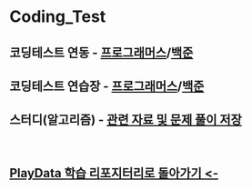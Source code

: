 # Coding_Test
 코딩테스트 연동 - [프로그래머스](./%ED%94%84%EB%A1%9C%EA%B7%B8%EB%9E%98%EB%A8%B8%EC%8A%A4/)/[백준](./%EB%B0%B1%EC%A4%80/)
-
 코딩테스트 연습장 - [프로그래머스](./Codingtest_Note/Programers/)/[백준](./Codingtest_Note/Baekjoon/)
-
 스터디(알고리즘) - [관련 자료 및 문제 풀이 저장](./Codingtest_Note/Study/)
-
<br>


 [PlayData 학습 리포지터리로 돌아가기 <-](https://github.com/parking-place/PlayData_Python_AI_learning)
-